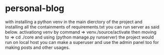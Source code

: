 # personal-blog
 with installing a python venv in the main dierctory of the project and installing all the containments of requirements.txt you can run server as said below.
 activationg venv by command => venv./source/activate then moving to => cd ./core and using (python manage.py runserver) the project would run on local host
 you can make a superuser and use the admin panel too for making posts and other usages.
